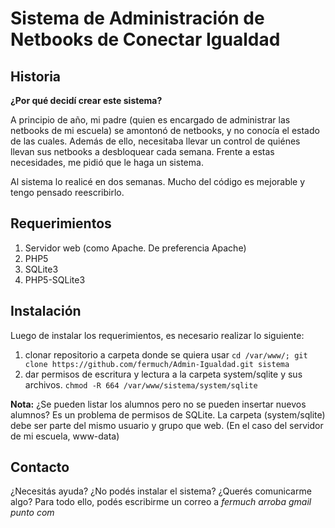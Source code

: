 Sistema de Administración de Netbooks de Conectar Igualdad
==========================================================

Historia
--------

**¿Por qué decidí crear este sistema?**

A principio de año, mi padre (quien es encargado de administrar las netbooks de mi escuela) se amontonó de netbooks, y no conocía el estado de las cuales. Además de ello, necesitaba llevar un control de quiénes llevan sus netbooks a desbloquear cada semana. Frente a estas necesidades, me pidió que le haga un sistema.

Al sistema lo realicé en dos semanas. Mucho del código es mejorable y tengo pensado reescribirlo.

Requerimientos
--------------

1. Servidor web (como Apache. De preferencia Apache)
2. PHP5
3. SQLite3
4. PHP5-SQLite3

Instalación
-----------

Luego de instalar los requerimientos, es necesario realizar lo siguiente:

1. clonar repositorio a carpeta donde se quiera usar `cd /var/www/; git clone https://github.com/fermuch/Admin-Igualdad.git sistema`
2. dar permisos de escritura y lectura a la carpeta system/sqlite y sus archivos. `chmod -R 664 /var/www/sistema/system/sqlite`


**Nota:**
¿Se pueden listar los alumnos pero no se pueden insertar nuevos alumnos?
Es un problema de permisos de SQLite. La carpeta (system/sqlite) debe ser parte del mismo usuario y grupo que web. (En el caso del servidor de mi escuela, www-data)



Contacto
--------

¿Necesitás ayuda? ¿No podés instalar el sistema? ¿Querés comunicarme algo?
Para todo ello, podés escribirme un correo a *fermuch arroba gmail punto com*
